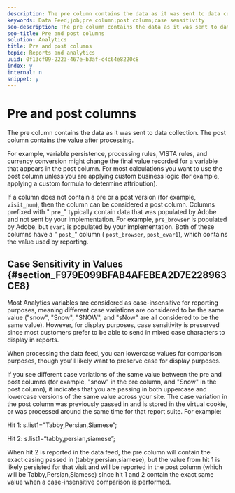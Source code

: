 ```yaml
---
description: The pre column contains the data as it was sent to data collection. The post column contains the value after processing.
keywords: Data Feed;job;pre column;post column;case sensitivity
seo-description: The pre column contains the data as it was sent to data collection. The post column contains the value after processing.
seo-title: Pre and post columns
solution: Analytics
title: Pre and post columns
topic: Reports and analytics
uuid: 0f13cf09-2223-467e-b3af-c4c64e8220c8
index: y
internal: n
snippet: y
---
```


# Pre and post columns

The pre column contains the data as it was sent to data collection. The post column contains the value after processing.

For example, variable persistence, processing rules, VISTA rules, and currency conversion might change the final value recorded for a variable that appears in the post column. For most calculations you want to use the post column unless you are applying custom business logic (for example, applying a custom formula to determine attribution).

If a column does not contain a pre or a post version (for example, `visit_num`), then the column can be considered a post column. Columns prefixed with " `pre_`" typically contain data that was populated by Adobe and not sent by your implementation. For example, `pre_browser` is populated by Adobe, but `evar1` is populated by your implementation. Both of these columns have a " `post_`" column ( `post_browser`, `post_evar1`), which contains the value used by reporting.

## Case Sensitivity in Values {#section_F979E099BFAB4AFEBEA2D7E228963CE8}

Most Analytics variables are considered as case-insensitive for reporting purposes, meaning different case variations are considered to be the same value ("snow", "Snow", "SNOW", and "sNow" are all considered to be the same value). However, for display purposes, case sensitivity is preserved since most customers prefer to be able to send in mixed case characters to display in reports.

When processing the data feed, you can lowercase values for comparison purposes, though you'll likely want to preserve case for display purposes.

If you see different case variations of the same value between the pre and post columns (for example, "snow" in the pre column, and "Snow" in the post column), it indicates that you are passing in both uppercase and lowercase versions of the same value across your site. The case variation in the post column was previously passed in and is stored in the virtual cookie, or was processed around the same time for that report suite. For example:

Hit 1: s.list1="Tabby,Persian,Siamese”;

Hit 2: s.list1=“tabby,persian,siamese”;

When hit 2 is reported in the data feed, the pre column will contain the exact casing passed in (tabby,persian,siamese), but the value from hit 1 is likely persisted for that visit and will be reported in the post column (which will be Tabby,Persian,Siamese) since hit 1 and 2 contain the exact same value when a case-insensitive comparison is performed. 
